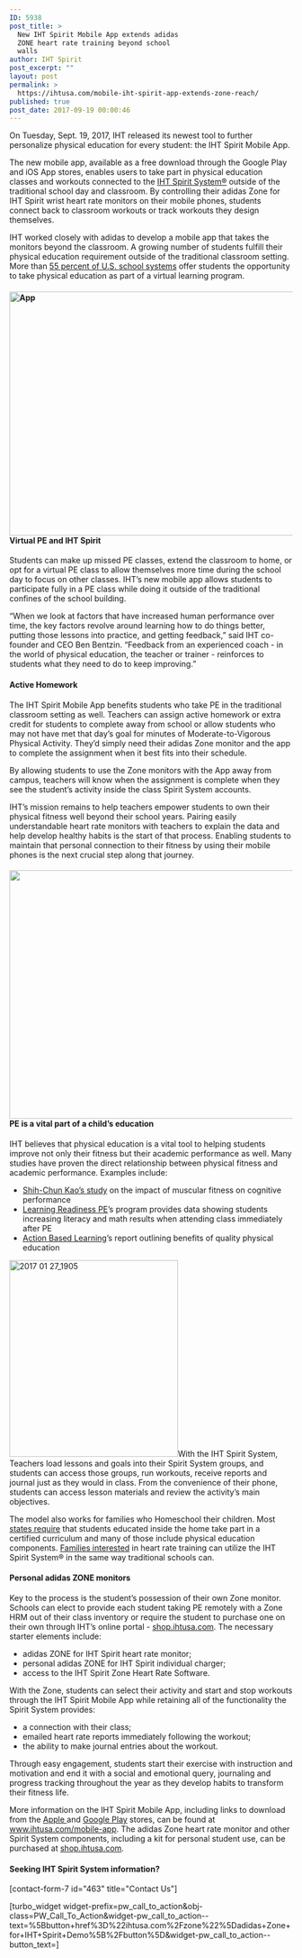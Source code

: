 ```yaml
---
ID: 5938
post_title: >
  New IHT Spirit Mobile App extends adidas
  ZONE heart rate training beyond school
  walls
author: IHT Spirit
post_excerpt: ""
layout: post
permalink: >
  https://ihtusa.com/mobile-iht-spirit-app-extends-zone-reach/
published: true
post_date: 2017-09-19 00:00:46
---
```

<span style="font-weight: 400;">On </span>Tuesday, Sept. 19<span style="font-weight: 400;">, 2017, IHT released its newest tool to further personalize physical education for every student: the IHT Spirit Mobile App.</span>

<span style="font-weight: 400;">The new mobile app, available as a free download through the Google Play and iOS App stores, enables users to take part in physical education classes and workouts connected to the <a href="http://ihtusa.com/spirit-system">IHT Spirit System®</a> outside of the traditional school day and classroom. By controlling their adidas Zone for IHT Spirit wrist heart rate monitors on their mobile phones, students connect back to classroom workouts or track workouts they design themselves.  </span>

<span style="font-weight: 400;">IHT worked closely with adidas to develop a mobile app that takes the monitors beyond the classroom. A growing number of students </span><span style="font-weight: 400;">f</span><span style="font-weight: 400;">ulfill their physical education requirement outside of the traditional classroom setting. More than </span><a href="https://nces.ed.gov/pubs2012/2012008.pdf"><span style="font-weight: 400;">55 percent of U.S. school systems</span></a><span style="font-weight: 400;"> offer students the opportunity to take physical education as part of a virtual learning program.</span><!--more-->
<h4><b><a href="https://vimeo.com/231715870"><img class="wp-image-5942 alignright" src="https://ihtusa.com/wp-content/uploads/2017/09/App-newsletter-1-1024x682.jpg" alt="App" width="650" height="433" /></a>Virtual PE and IHT Spirit</b></h4>
<span style="font-weight: 400;">Students can make up missed PE classes, extend the classroom to home, or opt for a virtual PE class to allow themselves more time during the school day to focus on other classes. IHT’s new mobile app allows students to participate fully in a PE class while doing it outside of the traditional confines of the school building. </span>

<span style="font-weight: 400;">“When we look at factors that have increased human performance over time, the key factors revolve around learning how to do things better, putting those lessons into practice, and getting feedback,” said IHT co-founder and CEO Ben Bentzin. “Feedback from an experienced coach - in the world of physical education, the teacher or trainer - reinforces to students what they need to do to keep improving.”</span>
<h4><b>Active Homework</b></h4>
<span style="font-weight: 400;">The IHT Spirit Mobile App benefits students who take PE in the traditional classroom setting as well. Teachers can assign active homework or extra credit for students to complete away from school or allow students who may not have met that day’s goal for minutes of Moderate-to-Vigorous Physical Activity. They’d simply need their adidas Zone monitor and the app to complete the assignment when it best fits into their schedule.</span>

<span style="font-weight: 400;">By allowing students to use the Zone monitors with the App away from campus, teachers will know when the assignment is complete when they see the student’s activity inside the class Spirit System accounts.</span>

<span style="font-weight: 400;">IHT’s mission remains to help teachers empower students to own their physical fitness well beyond their school years. Pairing easily understandable heart rate monitors with teachers to explain the data and help develop healthy habits is the start of that process. Enabling students to maintain that personal connection to their fitness by using their mobile phones is the next crucial step along that journey.</span>
<h4><b><a href="https://ihtusa.com/wp-content/uploads/2017/09/apps.jpg"><img class="aligncenter wp-image-5935" src="https://ihtusa.com/wp-content/uploads/2017/09/apps-1024x695.jpg" alt="" width="650" height="441" /></a>PE is a vital part of a child’s education</b></h4>
<span style="font-weight: 400;">IHT believes that physical education is a vital tool to helping students improve not only their fitness but their academic performance as well. Many studies have proven the direct relationship between physical fitness and academic performance. Examples include:</span>
<ul>
 	<li style="font-weight: 400;"><a href="https://ihtusa.com/muscular-fitness-enhances-cognitive-improvement/" target="_blank" rel="noopener"><span style="font-weight: 400;">Shih-Chun Kao’s study</span></a><span style="font-weight: 400;"> on the impact of muscular fitness on cognitive performance</span></li>
 	<li style="font-weight: 400;"><a href="https://ihtusa.com/quality-pe-sparks-academic-readiness/" target="_blank" rel="noopener"><span style="font-weight: 400;">Learning Readiness PE</span></a><span style="font-weight: 400;">’s program provides data showing students increasing literacy and math results when attending class immediately after PE</span></li>
 	<li style="font-weight: 400;"><a href="https://drive.google.com/file/d/0B2omCRUhyabXYTExaVJMMTEwcXc/view?pref=2&amp;pli=1" target="_blank" rel="noopener"><span style="font-weight: 400;">Action Based Learning</span></a><span style="font-weight: 400;">’s report outlining benefits of quality physical education</span></li>
</ul>
<span style="font-weight: 400;"><a href="https://ihtusa.com/wp-content/uploads/2017/04/2017-01-27_1905-e1489191552993-1.jpg"><img class="alignright size-full wp-image-3200" src="https://ihtusa.com/wp-content/uploads/2017/04/2017-01-27_1905-e1489191552993-1.jpg" alt="2017 01 27_1905" width="300" height="349" /></a>With the IHT Spirit System, Teachers load lessons and goals into their Spirit System groups, and students can access those groups, run workouts, receive reports and journal just as they would in class. From the convenience of their phone, students can access lesson materials and review the activity’s main objectives. </span>

<span style="font-weight: 400;">The model also works for families who Homeschool their children. Most </span><a href="https://www.responsiblehomeschooling.org/policy-issues/current-policy/" target="_blank" rel="noopener"><span style="font-weight: 400;">states require</span></a><span style="font-weight: 400;"> that students educated inside the home take part in a certified curriculum and many of those include physical education components. </span><a href="https://ihtusa.com/who-we-serve/distance-learning/" target="_blank" rel="noopener"><span style="font-weight: 400;">Families interested</span></a><span style="font-weight: 400;"> in heart rate training can utilize the IHT Spirit System® in the same way traditional schools can. </span>
<h4><b>Personal adidas ZONE monitors</b></h4>
<span style="font-weight: 400;">Key to the process is the student’s possession of their own Zone monitor. Schools can elect to provide each student taking PE remotely with a Zone HRM out of their class inventory or require the student to purchase one on their own through IHT’s online portal - <a href="http://shop.ihtusa.com" target="_blank" rel="noopener">shop.ihtusa.com</a>. The necessary starter elements include:</span>
<ul>
 	<li style="font-weight: 400;"><span style="font-weight: 400;">adidas ZONE for IHT Spirit heart rate monitor;</span></li>
 	<li style="font-weight: 400;"><span style="font-weight: 400;">personal adidas ZONE for IHT Spirit individual charger;</span></li>
 	<li style="font-weight: 400;"><span style="font-weight: 400;">access to the IHT Spirit Zone Heart Rate Software.</span></li>
</ul>
<span style="font-weight: 400;">With the Zone, students can select their activity and start and stop workouts through the IHT Spirit Mobile App while retaining all of the functionality the Spirit System provides:</span>
<ul>
 	<li style="font-weight: 400;"><span style="font-weight: 400;">a connection with their class;</span></li>
 	<li style="font-weight: 400;"><span style="font-weight: 400;">emailed heart rate reports immediately following the workout;</span></li>
 	<li style="font-weight: 400;"><span style="font-weight: 400;">the ability to make journal entries about the workout.</span></li>
</ul>
<span style="font-weight: 400;">Through easy engagement, students start their exercise with instruction and motivation and end it with a social and emotional query, journaling and progress tracking throughout the year as they develop habits to transform their fitness life.</span>

<span style="font-weight: 400;">More information on the IHT Spirit Mobile App, including links to download from the <a href="https://itunes.apple.com/us/app/iht-spirit/id1253349313?mt=8" target="_blank" rel="noopener">Apple </a>and <a href="https://play.google.com/store/apps/details?id=com.ihtusa.ihtspirit" target="_blank" rel="noopener">Google Play</a> stores, can be found at </span><a href="http://www.ihtusa.com/mobile-app"><span style="font-weight: 400;">www.ihtusa.com/mobile-app</span></a><span style="font-weight: 400;">. The adidas Zone heart rate monitor and other Spirit System components, including a kit for personal student use, can be purchased at </span><a href="https://shop.ihtusa.com/"><span style="font-weight: 400;">shop.ihtusa.com</span></a><span style="font-weight: 400;">.</span>
<h4>Seeking IHT Spirit System information?</h4>
[contact-form-7 id="463" title="Contact Us"]

[turbo_widget widget-prefix=pw_call_to_action&obj-class=PW_Call_To_Action&widget-pw_call_to_action--text=%5Bbutton+href%3D%22ihtusa.com%2Fzone%22%5Dadidas+Zone+for+IHT+Spirit+Demo%5B%2Fbutton%5D&widget-pw_call_to_action--button_text=]